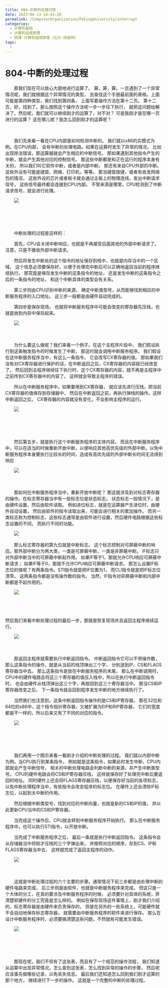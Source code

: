 ```yaml
---
title: 804-中断的处理过程
date: 2023-06-13 14:43:28
permalink: /ComputerOrganization/PekingUniversity/interrupt
categories:
  - 计算机基础
  - 计算机组成原理
  - 网课-计算机组成原理（北大-陆俊林）
tags:
  - 
---
```

# 804-中断的处理过程

　　那我们现在可以放心大胆地进行运算了。 算，算，算。一旦遇到了一个异常情况呢，我们就根据这个异常情况的类型， 去查找这个手册最前面的表格。上面可能是第四种类型，我们找到第四条， 上面写着操作方法在第十二页。 第十二页，好，找到了。那么按照这个操作方法呢一步一步往下执行， 就把这问题给解决了。然后呢，我们就可以继续刚才的运算了，对不对？ 可是我刚才是在哪一页进行的运算？ 这在哪儿呢？我怎么回到刚才的运算呢？

　　  <!-- more -->

　　我们先来看一看在CPU内部是如何检测中断的。 我们就以x86的实模式为例。在CPU内部， 会有中断的处理电路。如果在运算时发生了异常的情况， 比如出现除法错误，那运算器就会产生相应的中断信号。 那如果遇到其他指令产生的中断，就会产生其他对应的控制信号。 那这些中断都是和正在运行的程序本身有关的， 所以我们叫它软件中断，或者是内部中断。 那还有来自CPU外部的中断。 这些外设有可能是键盘、网络、打印机，等等。 那当键盘按键，或者有收发网络包的情况， 这些外设的芯片或者板卡就会通过主板上的物理连线，发出中断请求信号， 这些信号最终都会连接到CPU内部。 不管来源是哪里，CPU检测到了中断请求信号，就会进行处理。 

　　![](https://image.peterjxl.com/blog/image-20220922072052-n3kjfxw.png)​

　　‍

　　‍

　　中断处理的过程是这样的： 

　　首先，CPU会关闭中断响应，也就是不再接受后面其他的外部中断请求了。 注意，只是不接收外部中断请求。 

　　然后将发生中断处的这个指令的地址保存到栈中，也就是内存当中的一个区域， 这个信息必须要保存好，以便于处理完中断后可以正确地返回当前的程序继续执行。 那究竟是保存发生中断的这条指令的地址， 还是发生中断的这条指令之后的一条指令的地址， 和这个中断具体的类型会有关系。 

　　第三步则由CPU识别中断的来源， 确定中断类型号，从而能够找到相应的中断服务程序的入口地址。 这三步一般都是由硬件自动完成的。 

　　第四步是保存现场， 也就将中断服务程序中可能会改变的寄存器先压栈，也就是放到内存中保存起来。 

　　![](https://image.peterjxl.com/blog/image-20220922072239-0q2glye.png)​

　　‍

　　为什么要这么做呢？我们来看一个例子。在这个主程序片段中， 我们假设执行到这条触发指令的时候发生了中断， 那这时就会调用中断服务程序。 我们假设在这中断服务程序当中，有这么一条指令， 它会改写CX寄存器的值。 那如果我们没有对CX寄存器进行保护的话，在中断返回之后，CX寄存器的内容就已经改变了。 然后回到主程序继续往下执行时，这个CX寄存器的内容，就不再是主程序中之前传到CX寄存器中的内容了。 这样就会导致主程序的错误。

　　所以在中断服务程序中，如果要用到CX寄存器， 就应该先进行压栈，把当前CX寄存器的值保存到存储器中， 然后在中断返回之前，再执行弹栈的操作。这样中断返回之后， CX寄存器的内容就没有变化，不会影响主程序的运行。 

　　![](https://image.peterjxl.com/blog/image-20220922072340-zx2zmu0.png)​

　　‍

　　‍

　　然后第五步，就是执行这个中断服务程序的主体内容。 而且在中断服务程序中，可以在适当的时候重新开放中断，以便响应其他高优先级的外部中断。以免中断服务程序本身要执行比较长的时间，造成有高优先级的外部中断长时间无法得到响应

　　![](https://image.peterjxl.com/blog/image-20220922072414-zpf7ups.png)​

　　‍

　　那如何在中断服务程序当中，重新开放中断呢？ 那这就涉及到对标志寄存器的操作。在标志寄存器当中有一些标志位是状态标志。 状态标志一般情况下，是由硬件设置，然后由软件读取。 例如进位标志，就是在运算器产生进位时，由硬件自动设置， 然后由软件的指令读取出来，可能会进行相关的累加操作。 而另一类标志称为控制标志，这些标志通常是由软件进行设置，然后硬件电路根据这些标志设置的不同， 而执行不同的功能。

　　![](https://image.peterjxl.com/blog/image-20220922072519-2yhfh09.png)​

　　那么标志寄存器的第九位就是中断标志。 这个标志控制对可屏蔽中断的响应。那外部中断分为两大类，一类是可屏蔽中断，一类是非屏蔽中断。 IF标志只对外部中断当中的可屏蔽中断起作用。 如果IF等于1，那就允许CPU响应可屏蔽中断请求； 如果IF等于0，那就不允许CPU响应可屏蔽中断请求。 那怎么设置IF标志位的值呢？有两条指令。STI指令就是把IF位置为1， 而CLI指令就是把IF标志位清零。 这两条指令都是没有操作数的指令。 当然，IF指令对非屏蔽中断和内部中断都是不起作用的。

　　![](https://image.peterjxl.com/blog/image-20220922072554-mmudkzs.png)​

　　‍

　　  
然后我们来看中断处理过程的最后一步，那就是恢复现场并且返回主程序继续运行。 

　　![](https://image.peterjxl.com/blog/image-20220922072611-7z5diw4.png)​

　　‍

　　那返回主程序就需要执行中断返回指令。 中断返回指令它可以不带操作数， 那么这条指令的操作，就是从当前的栈顶弹出三个字， 分别送到IP、CS和FLAGS寄存器当中去。 那么这条指令是放在中断服务程序的末尾， 那么在中断调用时，CPU中的硬件电路会将这三个寄存器的值压入栈中，所以在执行中断返回指令时， 也会由硬件从栈顶弹出这三个字，再放回到这三个寄存器当中。 那当CS和IP寄存器改变之后， 下一条指令就会回到程序发生中断的地方继续执行了。 

　　当然我们也注意到，这条中断返回指令操作的是CS和IP寄存器， 那在32位和64位的x86中，这个指令指针寄存器，又被扩展为EIP和RIP寄存器， 它们的宽度都是不一样的，所以后来又有了不同的对应的指令。 

　　![](https://image.peterjxl.com/blog/image-20220922072711-yw64ab3.png)​

　　‍

　　‍

　　我们再用一个图示来看一看刚才介绍的中断处理的过程。 我们就以内部中断为例。当CPU执行到某条指令， 例如就是这条指令，如果此时发生中断，CPU内部就会产生中断信号， 相关的中断处理电路会判断中断的来源，并产生中断类型号。 CPU的硬件电路会将CS和IP寄存器压栈， 这样就保存好了处理完中断后要返回的地址。 同时硬件上还会将FLAGS寄存器压栈，以便保存好当前的各项标志， 以免中断处理程序当中，有些指令会改变程序的标志位。 在硬件上还会清除IF标志位，以起到关中断的作用。 

　　然后根据中断类型号，找到对应的中断向量，也就是新的CS和IP的值， 并以此更新CPU当中的CS和IP寄存器。 

　　当完成这个操作后，CPU就会转到中断服务程序开始执行。 那么在中断服务程序中，也可以执行STI指令，以开放中断。 

　　当完成了中断服务程序之后， 最后一条就是执行中断返回指令。 这条指令会从存储器当中将刚才压栈的三个字弹出来， 并按照对应的顺序，存到CS、IP和FLAGS寄存器当中去， 这样就完成了返回主程序的动作。 

　　![](https://image.peterjxl.com/blog/image-20220922072845-pcs7eip.png)​

　　‍

　　这就是中断处理过程的六个主要的步骤。通常情况下前三步都是由处理中断的硬件电路来完成， 后三步则是由软件，也就是中断服务程序来完成。 但这只是一个大体的分工，在真的要涉及中断服务程序的时候， 必须要针对具体的系统，弄清楚软硬件的分工究竟是怎么样的。 例如在保存现场这件事情上，刚才我们介绍的，标志寄存器是由硬件来负责保存的， 但是在另外的一些系统上，可能硬件就不会自动地保存标志寄存器， 就需要由中断服务程序的软件来进行保存。 那么在设计中断服务程序时，必须要搞清楚这些问题，不然就有可能发生错误。

　　![](https://image.peterjxl.com/blog/image-20220922072938-g8h17si.png)​

　　‍

　　‍

　　那现在呢，我们不但有了这张表，而且有了一个规范的操作流程， 我们知道从运算中出现异常情况，怎么查到这张表，怎么找到异常的操作的步骤， 然后呢应该事先做哪些记录，以免丢失信息。 最后我们还知道怎么回到我们刚才运算的那个地方， 继续进行下一步的操作。 这就是一个完整的中断的处理过程。
